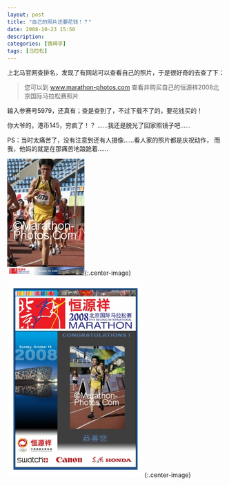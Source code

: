 ```yaml
---
layout: post
title: "自己的照片还要花钱！？"
date: 2008-10-23 15:50
description:
categories: [镌碑亭]
tags: [马拉松]
---
```

上北马官网查排名，发现了有网站可以查看自己的照片，于是很好奇的去查了下：

>您可以到   www.marathon-photos.com 查看并购买自己的恒源祥2008北京国际马拉松赛照片

输入参赛号5979，还真有；查是查到了，不过下载不了的，要花钱买的！

你大爷的，港币145，穷疯了！？
……我还是脱光了回家照镜子吧……

PS：当时太痛苦了，没有注意到还有人摄像……看人家的照片都是庆祝动作，
而我，他妈的就是在那痛苦地踉跄着……

![marathon](/images/marathon1.JPG){:.center-image}

![marathon](/images/marathon2.JPG){:.center-image}


